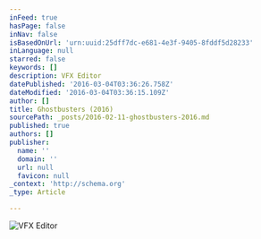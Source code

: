 ```yaml
---
inFeed: true
hasPage: false
inNav: false
isBasedOnUrl: 'urn:uuid:25dff7dc-e681-4e3f-9405-8fddf5d28233'
inLanguage: null
starred: false
keywords: []
description: VFX Editor
datePublished: '2016-03-04T03:36:26.758Z'
dateModified: '2016-03-04T03:36:15.109Z'
author: []
title: Ghostbusters (2016)
sourcePath: _posts/2016-02-11-ghostbusters-2016.md
published: true
authors: []
publisher:
  name: ''
  domain: ''
  url: null
  favicon: null
_context: 'http://schema.org'
_type: Article

---
```

![VFX Editor](https://s3-us-west-2.amazonaws.com/the-grid-img/p/bfbdbdcabd0abfa9530c4f045a4694a7f08e0df0.jpg)